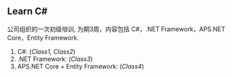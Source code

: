 ## Learn C#
公司组织的一次初级培训, 为期3周，内容包括 C#，.NET Framework，APS.NET Core，Entity Framework.
1. C#: (*Class1, Class2*)
1. .NET Framework: (*Class3*)
1. APS.NET Core + Entity Framework: (*Class4*)